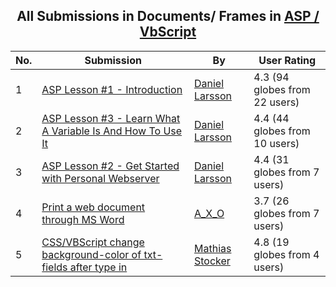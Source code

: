 ﻿<div align="center">

## All Submissions in Documents/ Frames in [ASP / VbScript](../ByWorld/asp-vbscript.md)

</div>

No.  | Submission | By   | User Rating
---- | ---------- | ---- | -----------
1 | [ASP Lesson \#1 \- Introduction<br />](https://github.com/Planet-Source-Code/daniel-larsson-asp-lesson-1-introduction__4-6414) | [Daniel Larsson](../ByAuthor/daniel-larsson.md) | 4.3 (94 globes from 22 users)
2 | [ASP Lesson \#3 \- Learn What A Variable Is And How To Use It<br />](https://github.com/Planet-Source-Code/daniel-larsson-asp-lesson-3-learn-what-a-variable-is-and-how-to-use-it__4-6419) | [Daniel Larsson](../ByAuthor/daniel-larsson.md) | 4.4 (44 globes from 10 users)
3 | [ASP Lesson \#2 \- Get Started with Personal Webserver<br />](https://github.com/Planet-Source-Code/daniel-larsson-asp-lesson-2-get-started-with-personal-webserver__4-6415) | [Daniel Larsson](../ByAuthor/daniel-larsson.md) | 4.4 (31 globes from 7 users)
4 | [Print a web document through MS Word<br />](https://github.com/Planet-Source-Code/a-x-o-print-a-web-document-through-ms-word__4-7775) | [A\_X\_O](../ByAuthor/a-x-o.md) | 3.7 (26 globes from 7 users)
5 | [CSS/VBScript change background\-color of txt\-fields after type in<br />](https://github.com/Planet-Source-Code/mathias-stocker-css-vbscript-change-background-color-of-txt-fields-after-type-in__4-6546) | [Mathias Stocker](../ByAuthor/mathias-stocker.md) | 4.8 (19 globes from 4 users)
